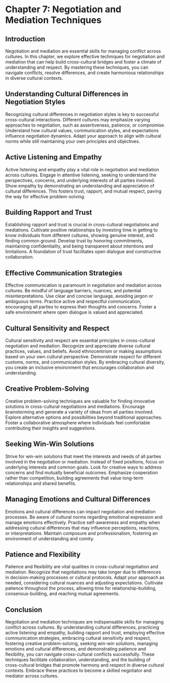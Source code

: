 Chapter 7: Negotiation and Mediation Techniques
===============================================

Introduction
------------

Negotiation and mediation are essential skills for managing conflict across cultures. In this chapter, we explore effective techniques for negotiation and mediation that can help build cross-cultural bridges and foster a climate of understanding and respect. By mastering these techniques, you can navigate conflicts, resolve differences, and create harmonious relationships in diverse cultural contexts.

Understanding Cultural Differences in Negotiation Styles
--------------------------------------------------------

Recognizing cultural differences in negotiation styles is key to successful cross-cultural interactions. Different cultures may emphasize varying approaches to negotiation, such as assertiveness, patience, or compromise. Understand how cultural values, communication styles, and expectations influence negotiation dynamics. Adapt your approach to align with cultural norms while still maintaining your own principles and objectives.

Active Listening and Empathy
----------------------------

Active listening and empathy play a vital role in negotiation and mediation across cultures. Engage in attentive listening, seeking to understand the perspectives, concerns, and underlying interests of all parties involved. Show empathy by demonstrating an understanding and appreciation of cultural differences. This fosters trust, rapport, and mutual respect, paving the way for effective problem-solving.

Building Rapport and Trust
--------------------------

Establishing rapport and trust is crucial in cross-cultural negotiations and mediations. Cultivate positive relationships by investing time in getting to know individuals from different cultures, showing genuine interest, and finding common ground. Develop trust by honoring commitments, maintaining confidentiality, and being transparent about intentions and limitations. A foundation of trust facilitates open dialogue and constructive collaboration.

Effective Communication Strategies
----------------------------------

Effective communication is paramount in negotiation and mediation across cultures. Be mindful of language barriers, nuances, and potential misinterpretations. Use clear and concise language, avoiding jargon or ambiguous terms. Practice active and respectful communication, encouraging all parties to express their thoughts and concerns. Foster a safe environment where open dialogue is valued and appreciated.

Cultural Sensitivity and Respect
--------------------------------

Cultural sensitivity and respect are essential principles in cross-cultural negotiation and mediation. Recognize and appreciate diverse cultural practices, values, and beliefs. Avoid ethnocentrism or making assumptions based on your own cultural perspective. Demonstrate respect for different customs, norms, and communication styles. By embracing cultural diversity, you create an inclusive environment that encourages collaboration and understanding.

Creative Problem-Solving
------------------------

Creative problem-solving techniques are valuable for finding innovative solutions in cross-cultural negotiations and mediations. Encourage brainstorming and generate a variety of ideas from all parties involved. Explore alternative options and possibilities beyond traditional approaches. Foster a collaborative atmosphere where individuals feel comfortable contributing their insights and suggestions.

Seeking Win-Win Solutions
-------------------------

Strive for win-win solutions that meet the interests and needs of all parties involved in the negotiation or mediation. Instead of fixed positions, focus on underlying interests and common goals. Look for creative ways to address concerns and find mutually beneficial outcomes. Emphasize cooperation rather than competition, building agreements that value long-term relationships and shared benefits.

Managing Emotions and Cultural Differences
------------------------------------------

Emotions and cultural differences can impact negotiation and mediation processes. Be aware of cultural norms regarding emotional expression and manage emotions effectively. Practice self-awareness and empathy when addressing cultural differences that may influence perceptions, reactions, or interpretations. Maintain composure and professionalism, fostering an environment of understanding and comity.

Patience and Flexibility
------------------------

Patience and flexibility are vital qualities in cross-cultural negotiation and mediation. Recognize that negotiations may take longer due to differences in decision-making processes or cultural protocols. Adapt your approach as needed, considering cultural nuances and adjusting expectations. Cultivate patience throughout the process, allowing time for relationship-building, consensus-building, and reaching mutual agreements.

Conclusion
----------

Negotiation and mediation techniques are indispensable skills for managing conflict across cultures. By understanding cultural differences, practicing active listening and empathy, building rapport and trust, employing effective communication strategies, embracing cultural sensitivity and respect, fostering creative problem-solving, seeking win-win solutions, managing emotions and cultural differences, and demonstrating patience and flexibility, you can navigate cross-cultural conflicts successfully. These techniques facilitate collaboration, understanding, and the building of cross-cultural bridges that promote harmony and respect in diverse cultural contexts. Embrace these practices to become a skilled negotiator and mediator across cultures.
